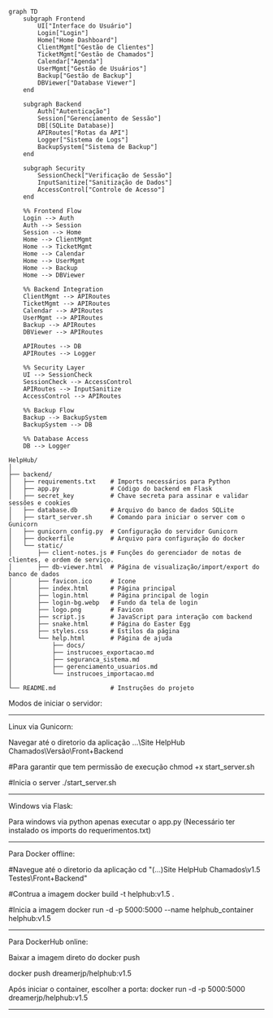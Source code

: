 ```mermaid
graph TD
    subgraph Frontend
        UI["Interface do Usuário"]
        Login["Login"]
        Home["Home Dashboard"]
        ClientMgmt["Gestão de Clientes"]
        TicketMgmt["Gestão de Chamados"]
        Calendar["Agenda"]
        UserMgmt["Gestão de Usuários"]
        Backup["Gestão de Backup"]
        DBViewer["Database Viewer"]
    end

    subgraph Backend
        Auth["Autenticação"]
        Session["Gerenciamento de Sessão"]
        DB[(SQLite Database)]
        APIRoutes["Rotas da API"]
        Logger["Sistema de Logs"]
        BackupSystem["Sistema de Backup"]
    end

    subgraph Security
        SessionCheck["Verificação de Sessão"]
        InputSanitize["Sanitização de Dados"]
        AccessControl["Controle de Acesso"]
    end

    %% Frontend Flow
    Login --> Auth
    Auth --> Session
    Session --> Home
    Home --> ClientMgmt
    Home --> TicketMgmt
    Home --> Calendar
    Home --> UserMgmt
    Home --> Backup
    Home --> DBViewer

    %% Backend Integration
    ClientMgmt --> APIRoutes
    TicketMgmt --> APIRoutes
    Calendar --> APIRoutes
    UserMgmt --> APIRoutes
    Backup --> APIRoutes
    DBViewer --> APIRoutes

    APIRoutes --> DB
    APIRoutes --> Logger

    %% Security Layer
    UI --> SessionCheck
    SessionCheck --> AccessControl
    APIRoutes --> InputSanitize
    AccessControl --> APIRoutes

    %% Backup Flow
    Backup --> BackupSystem
    BackupSystem --> DB

    %% Database Access
    DB --> Logger
```

```
HelpHub/
│
├── backend/
│   ├── requirements.txt    # Imports necessários para Python
│   ├── app.py              # Código do backend em Flask
│   ├── secret_key          # Chave secreta para assinar e validar sessões e cookies
│   ├── database.db         # Arquivo do banco de dados SQLite
│   ├── start_server.sh     # Comando para iniciar o server com o Gunicorn
│   ├── gunicorn_config.py  # Configuração do servidor Gunicorn
│   ├── dockerfile          # Arquivo para configuração do docker
│   └── static/
│       ├── client-notes.js # Funções do gerenciador de notas de clientes, e ordem de serviço.
│       ├── db-viewer.html  # Página de visualização/import/export do banco de dados
│       ├── favicon.ico     # Icone
│       ├── index.html      # Página principal
│       ├── login.html      # Página principal de login
│       ├── login-bg.webp   # Fundo da tela de login
│       ├── logo.png        # Favicon
│       ├── script.js       # JavaScript para interação com backend
│       ├── snake.html      # Página do Easter Egg
│       ├── styles.css      # Estilos da página
│       └── help.html       # Página de ajuda
│           ├── docs/
│           ├── instrucoes_exportacao.md
│           ├── seguranca_sistema.md
│           ├── gerenciamento_usuarios.md
│           └── instrucoes_importacao.md
│
└── README.md               # Instruções do projeto
```

Modos de iniciar o servidor:

__________________________
Linux via Gunicorn:

Navegar até o diretorio da aplicação ...\Site HelpHub Chamados\Versão\Front+Backend

#Para garantir que tem permissão de execução
chmod +x start_server.sh

#Inicia o server
./start_server.sh

__________________________
Windows via Flask:

Para windows via python apenas executar o app.py
(Necessário ter instalado os imports do requerimentos.txt)

__________________________
Para Docker offline: 

#Navegue até o diretorio da aplicação
cd "(...)Site HelpHub Chamados\v1.5 Testes\Front+Backend"

#Contrua a imagem
docker build -t helphub:v1.5 .

#Inicia a imagem
docker run -d -p 5000:5000 --name helphub_container helphub:v1.5

__________________________
Para DockerHub online:

Baixar a imagem direto do docker push

docker push dreamerjp/helphub:v1.5

Após iniciar o container, escolher a porta:
docker run -d -p 5000:5000 dreamerjp/helphub:v1.5

__________________________
